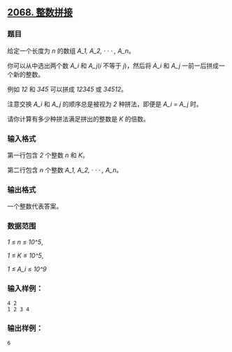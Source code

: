 ## [2068. 整数拼接](https://www.acwing.com/problem/content/2070/)

### 题目

给定一个长度为 *n* 的数组 *A_1, A_2, · · · , A_n*。

你可以从中选出两个数 *A_i* 和 *A_j*(*i* 不等于 *j*)，然后将 *A_i* 和 *A_j* 一前一后拼成一个新的整数。

例如 *12* 和 *345* 可以拼成 *12345* 或 *34512*。

注意交换 *A_i* 和 *A_j* 的顺序总是被视为 *2* 种拼法，即便是 *A_i = A_j* 时。

请你计算有多少种拼法满足拼出的整数是 *K* 的倍数。

### 输入格式

第一行包含 *2* 个整数 *n* 和 *K*。

第二行包含 *n* 个整数 *A_1, A_2, · · · , A_n*。

### 输出格式

一个整数代表答案。

### 数据范围

*1 ≤ n ≤ 10^5*,

*1 ≤ K ≤ 10^5*,

*1 ≤ A_i ≤ 10^9*

### 输入样例：

```
4 2
1 2 3 4
```

### 输出样例：

```
6
```
